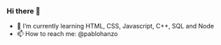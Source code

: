 ### Hi there 👋

- 🌱 I’m currently learning HTML, CSS, Javascript, C++, SQL and Node
- 📫 How to reach me: @pablohanzo


